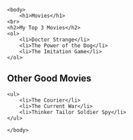 <html>

    <body>
        <h1>Movies</h1>
    <br>
    <h2>My Top 3 Movies</h2>
    <ol>
        <li>Doctor Strange</li>
        <li>The Power of the Dog</li>
        <li>The Imitation Game</li>
    </ol>
  

   <h2>Other Good Movies</h2> 
   
    <ul>
        <li>The Courier</li>
        <li>The Current War</li>
        <li>Thinker Tailor Soldier Spy</li>
    </ul>

    </body>
</html>

